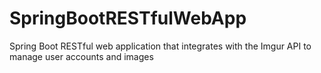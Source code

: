 # SpringBootRESTfulWebApp
Spring Boot RESTful web application that integrates with the Imgur API to manage user accounts and images
